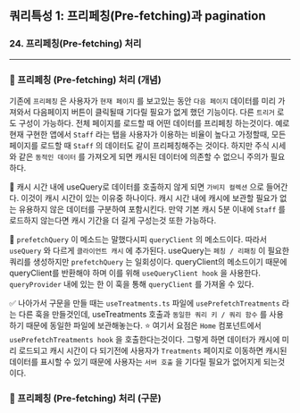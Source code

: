 ## 쿼리특성 1: 프리페칭(Pre-fetching)과 pagination
### 24. 프리페칭(Pre-fetching) 처리
---------------------------------------------

### 📌 프리페칭 (Pre-fetching) 처리 (개념)

기존에 `프리페칭` 은 사용자가 `현재 페이지` 를 보고있는 동안 `다음 페이지` 데이터를 미리 가져와서 다음페이지 버튼이 클릭될때 기다릴 필요가 없게 했던 기능이다. 
다른 `트리거` 로도 구성이 가능하다. 전체 페이지를 로드할 때 어떤 데이터를 프리페칭 하는것이다.
예로 현재 구현한 앱에서 `Staff` 라는 탭을 사용자가 이용하는 비율이 높다고 가정할때, 모든 페이지를 로드할 때 `Staff` 의 데이터도 같이 프리페칭해주는 것이다.
하지만 주식 시세와 같은 `동적인 데이터` 를 가져오게 되면 캐시된 데이터에 의존할 수 없으니 주의가 필요하다.

📍 캐시 시간 내에 useQuery로 데이터를 호출하지 않게 되면 `가비지 컬렉션` 으로 들어간다. 이것이 캐시 시간이 있는 이유중 하나이다. 캐시 시간 내에 캐시에 보관할 필요가 없는 유용하지 않은 데이터를 구분하여 포함시킨다. 만약 기본 캐시 5분 이내에 `Staff` 를 로드하지 않는다면 캐시 기간을 더 길게 구성는것 또한 가능하다.

📍 `prefetchQuery` 
이 메소드는 말했다시피 `queryClient` 의 메소드이다. 따라서 `useQuery` 와 다르게 `클라이언트 캐시` 에 추가된다. useQuery는 `페칭 / 리패칭` 이 필요한 쿼리를 생성하지만 `prefetchQuery` 는 일회성이다.
queryClient의 메소드이기 때문에 queryClient를 반환해야 하며 이를 위해 `useQueryClient hook` 을 사용한다. `queryProvider` 내에 있는 한 이 훅을 통해 `queryClient` 를 가져올 수 있다.

✅ 
나아가서 구문을 만들 때는 `useTreatments.ts` 파일에 `usePrefetchTreatments` 라는 다른 훅을 만들것인데, useTreatments 호출과 `동일한 쿼리 키 / 쿼리 함수` 를 사용하기 때문에 동일한 파일에 보관해놓는다. ⭐️ 여기서 요점은 `Home` 컴포넌트에서 `usePrefetchTreatments hook` 을 호출한다는것이다. 그렇게 하면 데이터가 캐시에 미리 로드되고 캐시 시간이 다 되기전에 사용자가 `Treatments` 페이지로 이동하면 캐시된 데이터를 표시할 수 있기 때문에 사용자는 `서버 호출` 을 기다릴 필요가 없어지게 되는것이다.


### 📌 프리페칭 (Pre-fetching) 처리 (구문)
